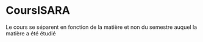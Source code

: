# CoursISARA

Le cours se séparent en fonction de la matière et non du semestre auquel la matière a été étudié
